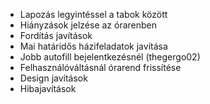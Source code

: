 - Lapozás legyintéssel a tabok között
- Hiányzások jelzése az órarenben
- Fordítás javítások
- Mai határidős házifeladatok javítása
- Jobb autofill bejelentkezésnél (thegergo02)
- Felhasználóváltásnál órarend frissítése
- Design javítások
- Hibajavítások
